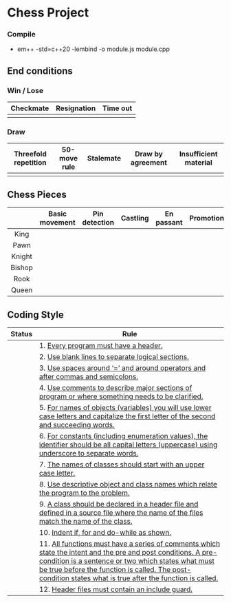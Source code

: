 # Chess Project

### Compile
* em++ -std=c++20 -lembind -o module.js module.cpp

## End conditions

### Win / Lose
| Checkmate | Resignation | Time out |
|:---------:|:-----------:|:--------:|
|           |             |          |

### Draw
| Threefold repetition | 50-move rule | Stalemate | Draw by agreement | Insufficient material |
|:--------------------:|:------------:|:---------:|:-----------------:|:---------------------:|
|                      |              |           |                   |                       |

## Chess Pieces
|        | Basic movement | Pin detection | Castling | En passant | Promotion |
|:------:|:--------------:|:-------------:|:--------:|:----------:|:---------:|
| King   |                |               |          |            |           |
| Pawn   |                |               |          |            |           |
| Knight |                |               |          |            |           |
| Bishop |                |               |          |            |           |
| Rook   |                |               |          |            |           |
| Queen  |                |               |          |            |           |

## Coding Style

|  Status  | Rule |
|:--------:|------|
|          |1. [Every program must have a header.](https://hackmd.io/4X5HySkjTaSFdN6L_cnTwQ#1-Every-program-must-have-a-header-10%E5%88%86)|
|          |2. [Use blank lines to separate logical sections.](https://hackmd.io/4X5HySkjTaSFdN6L_cnTwQ#2-Use-blank-lines-to-separate-logical-sections-5%E5%88%86)|
|          |3. [Use spaces around ‘=’ and around operators and after commas and semicolons.](https://hackmd.io/4X5HySkjTaSFdN6L_cnTwQ#3-Use-spaces-around-%E2%80%98%E2%80%99-and-around-operators-and-after-commas-and-semicolons-5%E5%88%86)|
|          |4. [Use comments to describe major sections of program or where something needs to be clarified.](https://hackmd.io/4X5HySkjTaSFdN6L_cnTwQ#4-Use-comments-to-describe-major-sections-of-program-or-where-something-needs-to-be-clarified-10%E5%88%86)|
|          |5. [For names of objects (variables) you will use lower case letters and capitalize the first letter of the second and succeeding words.](https://hackmd.io/4X5HySkjTaSFdN6L_cnTwQ#5-For-names-of-objects-variables-you-will-use-lower-case-letters-and-capitalize-the-first-letter-of-the-second-and-succeeding-words-10%E5%88%86)|
|          |6. [For constants (including enumeration values), the identifier should be all capital letters (uppercase) using underscore to separate words.](https://hackmd.io/4X5HySkjTaSFdN6L_cnTwQ#6-For-constants-including-enumeration-values-the-identifier-should-be-all-capital-letters-uppercase-using-underscore-to-separate-words-10%E5%88%86)
|          |7. [The names of classes should start with an upper case letter.](https://hackmd.io/4X5HySkjTaSFdN6L_cnTwQ#7-The-names-of-classes-should-start-with-an-upper-case-letter-10%E5%88%86)|
|          |8. [Use descriptive object and class names which relate the program to the problem.](https://hackmd.io/4X5HySkjTaSFdN6L_cnTwQ#8-Use-descriptive-object-and-class-names-which-relate-the-program-to-the-problem-10%E5%88%86)|
|          |9. [A class should be declared in a header file and defined in a source file where the name of the files match the name of the class.](https://hackmd.io/4X5HySkjTaSFdN6L_cnTwQ#9-A-class-should-be-declared-in-a-header-file-and-defined-in-a-source-file-where-the-name-of-the-files-match-the-name-of-the-class-5%E5%88%86)
|          |10. [Indent if, for and do-while as shown.](https://hackmd.io/4X5HySkjTaSFdN6L_cnTwQ#10-Indent-if-for-and-do-while-as-shown-10%E5%88%86)|
|          |11. [All functions must have a series of comments which state the intent and the pre and post conditions. A pre-condition is a sentence or two which states what must be true before the function is called. The post-condition states what is true after the function is called.](https://hackmd.io/4X5HySkjTaSFdN6L_cnTwQ#11-All-functions-must-have-a-series-of-comments-which-state-the-intent-and-the-pre-and-post-conditions-A-pre-condition-is-a-sentence-or-two-which-states-what-must-be-true-before-the-function-is-called-The-post-condition-states-what-is-true-after-the-function-is-called-10%E5%88%86)|
|          |12. [Header files must contain an include guard.](https://hackmd.io/4X5HySkjTaSFdN6L_cnTwQ#12-Header-files-must-contain-an-include-guard-5%E5%88%86)|
